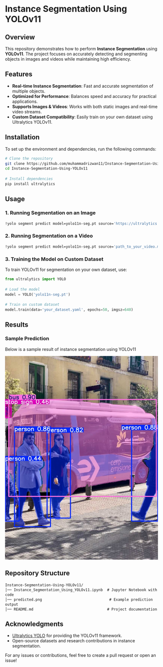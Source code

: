 # Instance Segmentation Using YOLOv11

## Overview
This repository demonstrates how to perform **Instance Segmentation** using **YOLOv11**. The project focuses on accurately detecting and segmenting objects in images and videos while maintaining high efficiency.

## Features
- **Real-time Instance Segmentation**: Fast and accurate segmentation of multiple objects.
- **Optimized for Performance**: Balances speed and accuracy for practical applications.
- **Supports Images & Videos**: Works with both static images and real-time video streams.
- **Custom Dataset Compatibility**: Easily train on your own dataset using Ultralytics YOLOv11.

## Installation
To set up the environment and dependencies, run the following commands:

```bash
# Clone the repository
git clone https://github.com/muhammadrizwan11/Instance-Segmentation-Using-YOLOv11.git
cd Instance-Segmentation-Using-YOLOv11

# Install dependencies
pip install ultralytics
```

## Usage
### 1. Running Segmentation on an Image
```bash
!yolo segment predict model=yolo11n-seg.pt source='https://ultralytics.com/images/bus.jpg'
```

### 2. Running Segmentation on a Video
```bash
!yolo segment predict model=yolo11n-seg.pt source='path_to_your_video.mp4'
```

### 3. Training the Model on Custom Dataset
To train YOLOv11 for segmentation on your own dataset, use:
```python
from ultralytics import YOLO

# Load the model
model = YOLO('yolo11n-seg.pt')

# Train on custom dataset
model.train(data='your_dataset.yaml', epochs=50, imgsz=640)
```

## Results
### Sample Prediction
Below is a sample result of instance segmentation using YOLOv11

![Predicted Image](predicted.jpg)

## Repository Structure
```
Instance-Segmentation-Using-YOLOv11/
│── Instance_Segmentation_Using_YOLOv11.ipynb  # Jupyter Notebook with code
│── predicted.png                               # Example prediction output
│── README.md                                  # Project documentation
```

## Acknowledgments
- [Ultralytics YOLO](https://github.com/ultralytics/ultralytics) for providing the YOLOv11 framework.
- Open-source datasets and research contributions in instance segmentation.


For any issues or contributions, feel free to create a pull request or open an issue!

